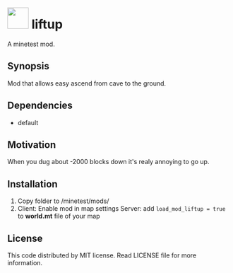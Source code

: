 # <img src="https://avatars1.githubusercontent.com/u/2624745?v=3&s=200" width="48"> liftup
A minetest mod.

## Synopsis

Mod that allows easy ascend from cave to the ground.

## Dependencies

* default

## Motivation

When you dug about -2000 blocks down it's realy annoying to go up.

## Installation

1. Copy folder to /minetest/mods/
2. Client: Enable mod in map settings
   Server: add `load_mod_liftup = true` to **world.mt** file of your map

## License

This code distributed by MIT license. Read LICENSE file for more information.
